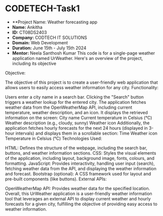 # CODETECH-Task1
 

- **Project Name: Weather forecasting app
- **Name:** Ankitha
- **ID:** CT08DS2403
- **Company:** CODTECH IT SOLUTIONS
- **Domain:** Web Development
- **Duration:** June 15th - July 15th 2024
- **Mentor:** Neela Santhosh Kumar
This code is for a single-page weather application named UrWeather. Here's an overview of the project, including its objective


Objective:

The objective of this project is to create a user-friendly web application that allows users to easily access weather information for any city.
Functionality:

Users enter a city name in a search bar.
Clicking the "Search" button triggers a weather lookup for the entered city.
The application fetches weather data from the OpenWeatherMap API, including current temperature, weather description, and an icon.
It displays the retrieved information on the screen:
City name
Current temperature in Celsius (°C)
Weather description (e.g., cloudy, sunny)
Weather icon
Additionally, the application fetches hourly forecasts for the next 24 hours (displayed in 3-hour intervals) and displays them in a scrollable section:
Time
Weather icon
Temperature in Celsius (°C)
Technologies Used:

HTML: Defines the structure of the webpage, including the search bar, buttons, and weather information sections.
CSS: Styles the visual elements of the application, including layout, background image, fonts, colours, and formatting.
JavaScript: Provides interactivity, handling user input (search), fetching weather data from the API, and displaying the weather information and forecast.
Bootstrap (optional): A CSS framework used for layout and pre-built components (like buttons).
External APIs:

OpenWeatherMap API: Provides weather data for the specified location.
Overall, this UrWeather application is a user-friendly weather information tool that leverages an external API to display current weather and hourly forecasts for a given city, fulfilling the objective of providing easy access to weather information.

